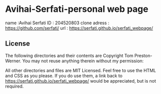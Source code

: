 # Avihai-Serfati-personal web page
name :Avihai Serfati
ID : 204520803
clone adress : https://github.com/serfati/
url : https://serfati.github.io/serfati_webpage/

## License

The following directories and their contents are Copyright Tom Preston-Werner.
You may not reuse anything therein without my permission:

All other directories and files are MIT Licensed. Feel free to use the HTML and
CSS as you please. If you do use them, a link back to
https://serfati.github.io/serfati_webpage/ would be appreciated, but is not required.
